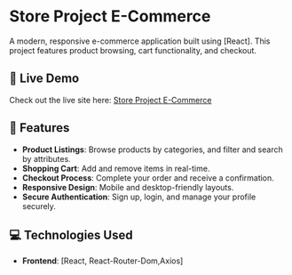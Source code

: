 # Store Project E-Commerce

A modern, responsive e-commerce application built using [React]. This project features product browsing, cart functionality, and checkout.

## 📲 Live Demo

Check out the live site here: <a href="https://6720e0282ad9b20a974153a5--store-project-e-commerce.netlify.app/" target="_blank">Store Project E-Commerce</a>

## 📜 Features

- **Product Listings**: Browse products by categories, and filter and search by attributes.
- **Shopping Cart**: Add and remove items in real-time.
- **Checkout Process**: Complete your order and receive a confirmation.
- **Responsive Design**: Mobile and desktop-friendly layouts.
- **Secure Authentication**: Sign up, login, and manage your profile securely.

## 💻 Technologies Used

- **Frontend**: [React, React-Router-Dom,Axios]


